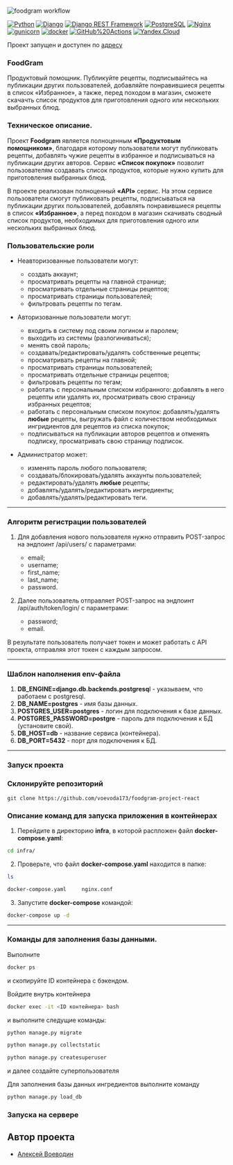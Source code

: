 ![foodgram workflow](https://github.com/voevoda173/foodgram-project-react/actions/workflows/foodgram_workflow.yml/badge.svg)

[![Python](https://img.shields.io/badge/-Python-464646?style=flat-square&logo=Python)](https://www.python.org/)
[![Django](https://img.shields.io/badge/-Django-464646?style=flat-square&logo=Django)](https://www.djangoproject.com/)
[![Django REST Framework](https://img.shields.io/badge/-Django%20REST%20Framework-464646?style=flat-square&logo=Django%20REST%20Framework)](https://www.django-rest-framework.org/)
[![PostgreSQL](https://img.shields.io/badge/-PostgreSQL-464646?style=flat-square&logo=PostgreSQL)](https://www.postgresql.org/)
[![Nginx](https://img.shields.io/badge/-NGINX-464646?style=flat-square&logo=NGINX)](https://nginx.org/ru/)
[![gunicorn](https://img.shields.io/badge/-gunicorn-464646?style=flat-square&logo=gunicorn)](https://gunicorn.org/)
[![docker](https://img.shields.io/badge/-Docker-464646?style=flat-square&logo=docker)](https://www.docker.com/)
[![GitHub%20Actions](https://img.shields.io/badge/-GitHub%20Actions-464646?style=flat-square&logo=GitHub%20actions)](https://github.com/features/actions)
[![Yandex.Cloud](https://img.shields.io/badge/-Yandex.Cloud-464646?style=flat-square&logo=Yandex.Cloud)](https://cloud.yandex.ru/)

Проект запущен и доступен по [адресу](http://51.250.31.146/recipes)
### FoodGram
Продуктовый помощник. Публикуйте рецепты, подписывайтесь на публикации других пользователей, добавляйте понравившиеся рецепты в список «Избранное», а также, перед походом в магазин, сможете скачачть список продуктов для приготовления одного или нескольких выбранных блюд.

### Техническое описание. ###

Проект **Foodgram** является полноценным **«Продуктовым помощником»**, благодаря которому пользователи могут публиковать рецепты, добавлять чужие рецепты в избранное и подписываться на публикации других авторов. Сервис **«Список покупок»** позволит пользователям создавать список продуктов, которые нужно купить для приготовления выбранных блюд.

В проекте реализован полноценный **«API»** сервис. На этом сервисе пользователи смогут публиковать рецепты, подписываться на публикации других пользователей, добавлять понравившиеся рецепты в список **«Избранное»**, а перед походом в магазин скачивать сводный список продуктов, необходимых для приготовления одного или нескольких выбранных блюд.

### Пользовательские роли ###

  - Неавторизованные пользователи могут:
     - создать аккаунт;
     - просматривать рецепты на главной странице;
     - просматривать отдельные страницы рецептов;
     - просматривать страницы пользователей;
     - фильтровать рецепты по тегам.


  - Авторизованные пользователи могут:
     - входить в систему под своим логином и паролем;
     - выходить из системы (разлогиниваться);
     - менять свой пароль;
     - создавать/редактировать/удалять собственные рецепты;
     - просматривать рецепты на главной;  
     - просматривать страницы пользователей;
     - просматривать отдельные страницы рецептов;
     - фильтровать рецепты по тегам;
     - работать с персональным списком избранного: добавлять в него рецепты или удалять их, просматривать свою страницу избранных рецептов;
     - работать с персональным списком покупок: добавлять/удалять **любые** рецепты, выгружать файл с количеством необходимых ингридиентов для рецептов из списка покупок;
     - подписываться на публикации авторов рецептов и отменять подписку, просматривать свою страницу подписок.


  - Администратор может:
     - изменять пароль любого пользователя;
     - создавать/блокировать/удалять аккаунты пользователей;
     - редактировать/удалять **любые** рецепты;
     - добавлять/удалять/редактировать ингредиенты;
     - добавлять/удалять/редактировать теги.


***

### Алгоритм регистрации пользователей ###

1. Для добавления нового пользователя нужно отправить POST-запрос на эндпоинт /api/users/ с параметрами:
    - email;
    - username;
    - first_name;
    - last_name;
    - password.


2. Далее пользователь отправляет POST-запрос на эндпоинт /api/auth/token/login/ с параметрами:
    - password;
    - email.

В результате пользователь получает токен и может работать с API проекта, отправляя этот токен с каждым запросом.

***

### Шаблон наполнения env-файла ###


1. **DB_ENGINE=django.db.backends.postgresq**l - указываем, что работаем с postgresql.
2. **DB_NAME=postgres** - имя базы данных.
3. **POSTGRES_USER=postgres** - логин для подключения к базе данных.
4. **POSTGRES_PASSWORD=postgre** - пароль для подключения к БД (установите свой).
5. **DB_HOST=db** - название сервиса (контейнера).
6. **DB_PORT=5432** - порт для подключения к БД.

***

### Запуск проекта ###

### Склонируйте репозиторий
```
git clone https://github.com/voevoda173/foodgram-project-react
```

### Описание команд для запуска приложения в контейнерах ###

1. Перейдите в директорию **infra**, в которой распложен файл **docker-compose.yaml**:
```bash
cd infra/
```

2. Проверьте, что файл **docker-compose.yaml** находится в папке:
```bash
ls
```
```bash
docker-compose.yaml     nginx.conf
```
3. Запустите **docker-compose** командой:

```bash
docker-compose up -d
```

***


### Команды для заполнения базы данными. ###


Выполните 

```bash
docker ps 
```

и скопируйте ID контейнера с бэкендом.

Войдите внутрь контейнера

```bash
docker exec -it <ID контейнера> bash
```

и выполните следущие команды:

```bash
python manage.py migrate
```

```bash
python manage.py collectstatic
```

```bash
python manage.py createsuperuser
```

и далее создайте суперпользователя

Для заполнения базы данных ингредиентов
выполните команду

```bash
python manage.py load_db
```

### Запуска на сервере ###


## Автор проекта
- [Алексей Воеводин](https://github.com/voevoda173)